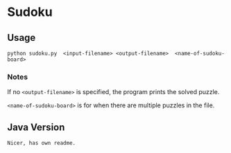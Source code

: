 # Sudoku
## Usage
    python sudoku.py  <input-filename> <output-filename>  <name-of-sudoku-board>
### Notes
If no `<output-filename>` is specified, the program prints the solved puzzle.

`<name-of-sudoku-board>` is for when there are multiple puzzles in the file.
## Java Version
    Nicer, has own readme.